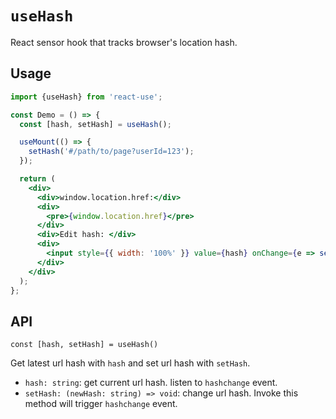 # `useHash`

React sensor hook that tracks browser's location hash.

## Usage

```jsx
import {useHash} from 'react-use';

const Demo = () => {
  const [hash, setHash] = useHash();

  useMount(() => {
    setHash('#/path/to/page?userId=123');
  });

  return (
    <div>
      <div>window.location.href:</div>
      <div>
        <pre>{window.location.href}</pre>
      </div>
      <div>Edit hash: </div>
      <div>
        <input style={{ width: '100%' }} value={hash} onChange={e => setHash(e.target.value)} />
      </div>
    </div>
  );
};
```

## API

`const [hash, setHash] = useHash()`

Get latest url hash with `hash` and set url hash with `setHash`.

- `hash: string`: get current url hash. listen to `hashchange` event.
- `setHash: (newHash: string) => void`: change url hash. Invoke this method will trigger `hashchange` event.
